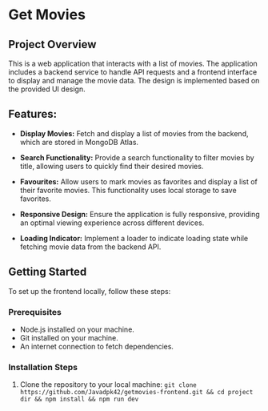 # Get Movies

## Project Overview

This is a web application that interacts with a list of movies. The application includes a backend service to handle API requests and a frontend interface to display and manage the movie data. The design is implemented based on the provided UI design.

## Features:

- **Display Movies:** Fetch and display a list of movies from the backend, which are stored in MongoDB Atlas.
  
- **Search Functionality:** Provide a search functionality to filter movies by title, allowing users to quickly find their desired movies.

- **Favourites:** Allow users to mark movies as favorites and display a list of their favorite movies. This functionality uses local storage to save favorites.

- **Responsive Design:** Ensure the application is fully responsive, providing an optimal viewing experience across different devices.

- **Loading Indicator:** Implement a loader to indicate loading state while fetching movie data from the backend API.

## Getting Started

To set up the frontend locally, follow these steps:

### Prerequisites

- Node.js installed on your machine.
- Git installed on your machine.
- An internet connection to fetch dependencies.

### Installation Steps

1. Clone the repository to your local machine: `git clone https://github.com/Javadpk42/getmovies-frontend.git && cd project dir && npm install && npm run dev`
